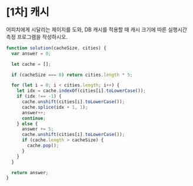 # [1차] 캐시

어피치에게 시달리는 제이지를 도와, DB 캐시를 적용할 때 캐시 크기에 따른 실행시간 측정 프로그램을 작성하시오.

```javascript
function solution(cacheSize, cities) {
  var answer = 0;

  let cache = [];

  if (cacheSize === 0) return cities.length * 5;

  for (let i = 0; i < cities.length; i++) {
    let idx = cache.indexOf(cities[i].toLowerCase());
    if (idx !== -1) {
      cache.unshift(cities[i].toLowerCase());
      cache.splice(idx + 1, 1);
      answer++;
      continue;
    } else {
      answer += 5;
      cache.unshift(cities[i].toLowerCase());
      if (cache.length > cacheSize) {
        cache.pop();
      }
    }
  }

  return answer;
}
```
